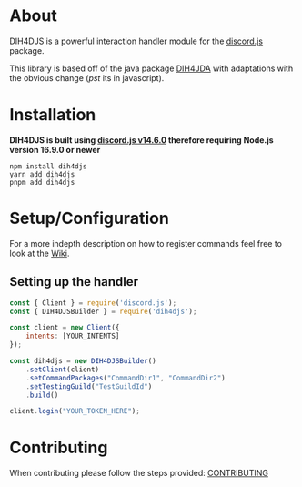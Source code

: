 # About
DIH4DJS is a powerful interaction handler module for the [discord.js](https://https://github.com/discordjs/discord.js) package.

This library is based off of the java package [DIH4JDA](https://github.com/DynxstyGIT/DIH4JDA) with adaptations with the obvious change (*pst* its in javascript).

# Installation
**DIH4DJS is built using [discord.js v14.6.0]() therefore requiring Node.js version 16.9.0 or newer**
```sh-session
npm install dih4djs
yarn add dih4djs
pnpm add dih4djs
```
# Setup/Configuration
For a more indepth description on how to register commands feel free to look at the [Wiki](https://github.com/OoP1nk/DIH4DJS/wiki).

## Setting up the handler
```javascript
const { Client } = require('discord.js');
const { DIH4DJSBuilder } = require('dih4djs');

const client = new Client({
    intents: [YOUR_INTENTS]
});

const dih4djs = new DIH4DJSBuilder()
    .setClient(client)
    .setCommandPackages("CommandDir1", "CommandDir2")
    .setTestingGuild("TestGuildId")
    .build()

client.login("YOUR_TOKEN_HERE");
```

# Contributing

When contributing please follow the steps provided: [CONTRIBUTING](https://github.com/OoP1nk/DIH4DJS/.github/CONTIBUTING.md)